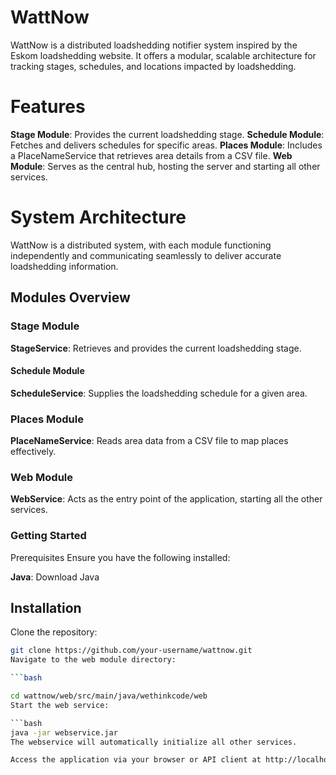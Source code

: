 
# WattNow

WattNow is a distributed loadshedding notifier system inspired by the Eskom loadshedding website. It offers a modular, scalable architecture for tracking stages, schedules, and locations impacted by loadshedding.


# Features

**Stage Module**: Provides the current loadshedding stage.
**Schedule Module**: Fetches and delivers schedules for specific areas.
**Places Module**: Includes a PlaceNameService that retrieves area details from a CSV file.
**Web Module**: Serves as the central hub, hosting the server and starting all other services.


# System Architecture
WattNow is a distributed system, with each module functioning independently and communicating seamlessly to deliver accurate loadshedding information.


## Modules Overview

### Stage Module
**StageService**: Retrieves and provides the current loadshedding stage.

#### Schedule Module
**ScheduleService**: Supplies the loadshedding schedule for a given area.

### Places Module
**PlaceNameService**: Reads area data from a CSV file to map places effectively.

### Web Module
**WebService**: Acts as the entry point of the application, starting all the other services.


### Getting Started

Prerequisites
Ensure you have the following installed:

**Java**: Download Java

## Installation
Clone the repository:

```bash
git clone https://github.com/your-username/wattnow.git
Navigate to the web module directory:

```bash

cd wattnow/web/src/main/java/wethinkcode/web
Start the web service:

```bash
java -jar webservice.jar
The webservice will automatically initialize all other services.

Access the application via your browser or API client at http://localhost:5050.

